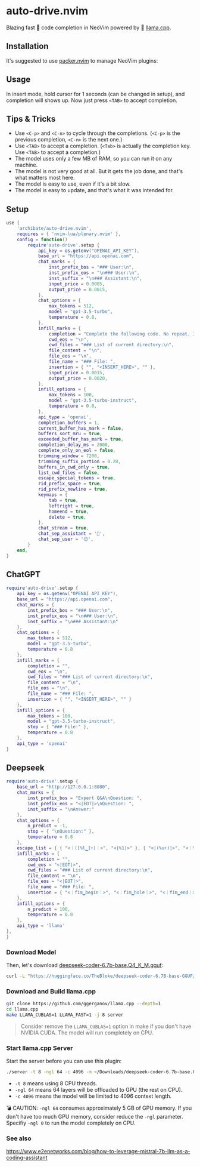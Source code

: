 # auto-drive.nvim

Blazing fast 🚀 code completion in NeoVim powered by 🦙 [llama.cpp](https://github.com/ggerganov/llama.cpp).

## Installation

It's suggested to use [packer.nvim](https://github.com/wbthomason/packer.nvim) to manage NeoVim plugins:

## Usage

In insert mode, hold cursor for 1 seconds (can be changed in setup), and completion will shows up. Now just press `<TAB>` to accept completion.

## Tips & Tricks

- Use `<C-p>` and `<C-n>` to cycle through the completions. (`<C-p>` is the previous completion, `<C-n>` is the next one.)
- Use `<TAB>` to accept a completion. (`<Tab>` is actually the completion key. Use `<TAB>` to accept a completion.)
- The model uses only a few MB of RAM, so you can run it on any machine.
- The model is not very good at all. But it gets the job done, and that's what matters most here.
- The model is easy to use, even if it's a bit slow.
- The model is easy to update, and that's what it was intended for.

## Setup

```lua
use {
    'archibate/auto-drive.nvim',
    requires = { 'nvim-lua/plenary.nvim' },
    config = function()
        require'auto-drive'.setup {
            api_key = os.getenv("OPENAI_API_KEY"),
            base_url = "https://api.openai.com",
            chat_marks = {
                inst_prefix_bos = "### User:\n",
                inst_prefix_eos = "\n### User:\n",
                inst_suffix = "\n### Assistant:\n",
                input_price = 0.0005,
                output_price = 0.0015,
            },
            chat_options = {
                max_tokens = 512,
                model = "gpt-3.5-turbo",
                temperature = 0.8,
            },
            infill_marks = {
                completion = "Complete the following code. No repeat. Indentation must be correct. Be short and relevant.\n\n",
                cwd_eos = "\n",
                cwd_files = "### List of current directory:\n",
                file_content = "\n",
                file_eos = "\n",
                file_name = "### File: ",
                insertion = { "", "<INSERT_HERE>", "" },
                input_price = 0.0015,
                output_price = 0.0020,
            },
            infill_options = {
                max_tokens = 100,
                model = "gpt-3.5-turbo-instruct",
                temperature = 0.8,
            },
            api_type = 'openai',
            completion_buffers = 1,
            current_buffer_has_mark = false,
            buffers_sort_mru = true,
            exceeded_buffer_has_mark = true,
            completion_delay_ms = 2000,
            complete_only_on_eol = false,
            trimming_window = 7200,
            trimming_suffix_portion = 0.28,
            buffers_in_cwd_only = true,
            list_cwd_files = false,
            escape_special_tokens = true,
            rid_prefix_space = true,
            rid_prefix_newline = true,
            keymaps = {
                tab = true,
                leftright = true,
                homeend = true,
                delete = true,
            },
            chat_stream = true,
            chat_sep_assistant = '🤖',
            chat_sep_user = '😊',
        }
    end,
}
```

## ChatGPT

```lua
require'auto-drive'.setup {
    api_key = os.getenv("OPENAI_API_KEY"),
    base_url = "https://api.openai.com",
    chat_marks = {
        inst_prefix_bos = "### User:\n",
        inst_prefix_eos = "\n### User:\n",
        inst_suffix = "\n### Assistant:\n"
    },
    chat_options = {
        max_tokens = 512,
        model = "gpt-3.5-turbo",
        temperature = 0.8
    },
    infill_marks = {
        completion = "",
        cwd_eos = "\n",
        cwd_files = "### List of current directory:\n",
        file_content = "\n",
        file_eos = "\n",
        file_name = "### File: ",
        insertion = { "", "<INSERT_HERE>", "" }
    },
    infill_options = {
        max_tokens = 100,
        model = "gpt-3.5-turbo-instruct",
        stop = { "### File:" },
        temperature = 0.8
    },
    api_type = 'openai'
}
```

## Deepseek

```lua
require'auto-drive'.setup {
    base_url = "http://127.0.0.1:8080",
    chat_marks = {
        inst_prefix_bos = "Expert Q&A\nQuestion: ",
        inst_prefix_eos = "<|EOT|>\nQuestion: ",
        inst_suffix = "\nAnswer:"
    },
    chat_options = {
        n_predict = -1,
        stop = { "\nQuestion:" },
        temperature = 0.8
    },
    escape_list = { { "<｜([%l▁]+)｜>", "<|%1|>" }, { "<|(%u+)|>", "<｜%1｜>" } },
    infill_marks = {
        completion = "",
        cwd_eos = "<|EOT|>",
        cwd_files = "### List of current directory:\n",
        file_content = "\n",
        file_eos = "<|EOT|>",
        file_name = "### File: ",
        insertion = { "<｜fim▁begin｜>", "<｜fim▁hole｜>", "<｜fim▁end｜>" }
    },
    infill_options = {
        n_predict = 100,
        temperature = 0.8
    },
    api_type = 'llama'
},
}
```

### Download Model

Then, let's download [deepseek-coder-6.7b-base.Q4_K_M.gguf](https://huggingface.co/TheBloke/deepseek-coder-6.7B-base-GGUF/blob/main/deepseek-coder-6.7b-base.Q4_K_M.gguf):

```bash
curl -L "https://huggingface.co/TheBloke/deepseek-coder-6.7B-base-GGUF/resolve/main/deepseek-coder-6.7b-base.Q4_K_M.gguf" -o ~/Downloads/deepseek-coder-6.7b-base.Q4_K_M.gguf
```

### Download and Build llama.cpp

```bash
git clone https://github.com/ggerganov/llama.cpp --depth=1
cd llama.cpp
make LLAMA_CUBLAS=1 LLAMA_FAST=1 -j 8 server
```

> Consider remove the `LLAMA_CUBLAS=1` option in make if you don't have NVIDIA CUDA. The model will run completely on CPU.

### Start llama.cpp Server

Start the server before you can use this plugin:

```bash
./server -t 8 -ngl 64 -c 4096 -m ~/Downloads/deepseek-coder-6.7b-base.Q4_K_M.gguf
```

- `-t 8` means using 8 CPU threads.
- `-ngl 64` means 64 layers will be offloaded to GPU (the rest on CPU).
- `-c 4096` means the model will be limited to 4096 context length.

💣 CAUTION: `-ngl 64` consumes approximately 5 GB of GPU memory. If you don't have too much GPU memory, consider reduce the `-ngl` parameter. Specifiy `-ngl 0` to run the model completely on CPU.

### See also

https://www.e2enetworks.com/blog/how-to-leverage-mistral-7b-llm-as-a-coding-assistant
